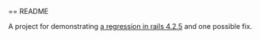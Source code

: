 == README

A project for demonstrating [a regression in rails 4.2.5](https://github.com/rails/rails/issues/22584#issuecomment-168924407) and one possible fix.


